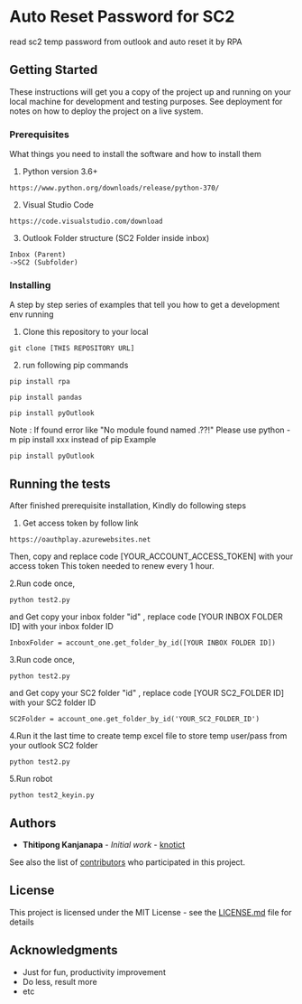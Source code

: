 # Auto Reset Password for SC2

read sc2 temp password from outlook and auto reset it by RPA

## Getting Started

These instructions will get you a copy of the project up and running on your local machine for development and testing purposes. See deployment for notes on how to deploy the project on a live system.

### Prerequisites

What things you need to install the software and how to install them
1. Python version 3.6+
```
https://www.python.org/downloads/release/python-370/
```
2. Visual Studio Code
```
https://code.visualstudio.com/download
```
3. Outlook Folder structure (SC2 Folder inside inbox)
```
Inbox (Parent)
->SC2 (Subfolder)
```
### Installing

A step by step series of examples that tell you how to get a development env running

1. Clone this repository to your local

```
git clone [THIS REPOSITORY URL]
```

2. run following pip commands

```
pip install rpa
```
```
pip install pandas
```
```
pip install pyOutlook
```

Note : If found error like "No module found named .??!" Please use python -m pip install xxx instead of pip Example
```
pip install pyOutlook
```

## Running the tests

After finished prerequisite installation, Kindly do following steps
1. Get access token by follow link 
```
https://oauthplay.azurewebsites.net
```
Then, copy and replace code [YOUR_ACCOUNT_ACCESS_TOKEN] with your access token
This token needed to renew every 1 hour.

2.Run code once, 
```
python test2.py
```
and Get copy your inbox folder "id" , replace code [YOUR INBOX FOLDER ID] with your inbox folder ID
```
InboxFolder = account_one.get_folder_by_id([YOUR INBOX FOLDER ID])
```
3.Run code once, 
```
python test2.py
```
and Get copy your SC2 folder "id" , replace code [YOUR SC2_FOLDER ID] with your SC2 folder ID
```
SC2Folder = account_one.get_folder_by_id('YOUR_SC2_FOLDER_ID')
```

4.Run it the last time to create temp excel file to store temp user/pass from your outlook SC2 folder
```
python test2.py
```

5.Run robot
```
python test2_keyin.py
```


## Authors

* **Thitipong Kanjanapa** - *Initial work* - [knotict](https://github.com/knotict)

See also the list of [contributors](https://github.com/your/project/contributors) who participated in this project.

## License

This project is licensed under the MIT License - see the [LICENSE.md](LICENSE.md) file for details

## Acknowledgments

* Just for fun, productivity improvement
* Do less, result more
* etc
